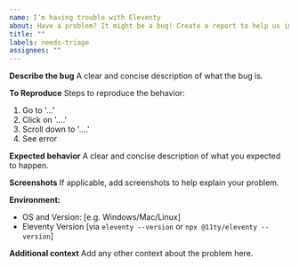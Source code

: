 ```yaml
---
name: I’m having trouble with Eleventy
about: Have a problem? It might be a bug! Create a report to help us improve.
title: ""
labels: needs-triage
assignees: ""
---
```


**Describe the bug**
A clear and concise description of what the bug is.

**To Reproduce**
Steps to reproduce the behavior:

1. Go to '...'
2. Click on '....'
3. Scroll down to '....'
4. See error

**Expected behavior**
A clear and concise description of what you expected to happen.

**Screenshots**
If applicable, add screenshots to help explain your problem.

**Environment:**

- OS and Version: [e.g. Windows/Mac/Linux]
- Eleventy Version [via `eleventy --version` or `npx @11ty/eleventy --version`]

**Additional context**
Add any other context about the problem here.
